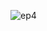 ![ep4](https://github.com/mathieuwillett/h24-v11_inspirations_willett/assets/143769896/75369110-b479-4006-9baa-bf012033ddcc)
